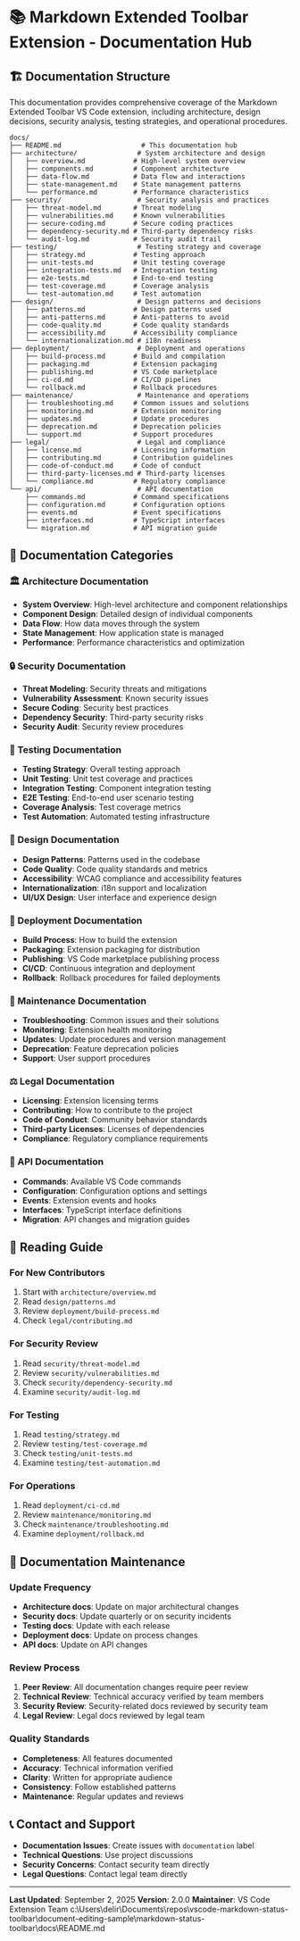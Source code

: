 # 📚 Markdown Extended Toolbar Extension - Documentation Hub

## 🏗️ Documentation Structure

This documentation provides comprehensive coverage of the Markdown Extended Toolbar VS Code extension, including architecture, design decisions, security analysis, testing strategies, and operational procedures.

```
docs/
├── README.md                    # This documentation hub
├── architecture/               # System architecture and design
│   ├── overview.md            # High-level system overview
│   ├── components.md          # Component architecture
│   ├── data-flow.md           # Data flow and interactions
│   ├── state-management.md    # State management patterns
│   └── performance.md         # Performance characteristics
├── security/                   # Security analysis and practices
│   ├── threat-model.md        # Threat modeling
│   ├── vulnerabilities.md     # Known vulnerabilities
│   ├── secure-coding.md       # Secure coding practices
│   ├── dependency-security.md # Third-party dependency risks
│   └── audit-log.md           # Security audit trail
├── testing/                    # Testing strategy and coverage
│   ├── strategy.md            # Testing approach
│   ├── unit-tests.md          # Unit testing coverage
│   ├── integration-tests.md   # Integration testing
│   ├── e2e-tests.md           # End-to-end testing
│   ├── test-coverage.md       # Coverage analysis
│   └── test-automation.md     # Test automation
├── design/                     # Design patterns and decisions
│   ├── patterns.md            # Design patterns used
│   ├── anti-patterns.md       # Anti-patterns to avoid
│   ├── code-quality.md        # Code quality standards
│   ├── accessibility.md       # Accessibility compliance
│   └── internationalization.md # i18n readiness
├── deployment/                 # Deployment and operations
│   ├── build-process.md       # Build and compilation
│   ├── packaging.md           # Extension packaging
│   ├── publishing.md          # VS Code marketplace
│   ├── ci-cd.md               # CI/CD pipelines
│   └── rollback.md            # Rollback procedures
├── maintenance/                # Maintenance and operations
│   ├── troubleshooting.md     # Common issues and solutions
│   ├── monitoring.md          # Extension monitoring
│   ├── updates.md             # Update procedures
│   ├── deprecation.md         # Deprecation policies
│   └── support.md             # Support procedures
├── legal/                      # Legal and compliance
│   ├── license.md             # Licensing information
│   ├── contributing.md        # Contribution guidelines
│   ├── code-of-conduct.md     # Code of conduct
│   ├── third-party-licenses.md # Third-party licenses
│   └── compliance.md          # Regulatory compliance
└── api/                        # API documentation
    ├── commands.md            # Command specifications
    ├── configuration.md       # Configuration options
    ├── events.md              # Event specifications
    ├── interfaces.md          # TypeScript interfaces
    └── migration.md           # API migration guide
```

## 🎯 Documentation Categories

### 🏛️ Architecture Documentation
- **System Overview**: High-level architecture and component relationships
- **Component Design**: Detailed design of individual components
- **Data Flow**: How data moves through the system
- **State Management**: How application state is managed
- **Performance**: Performance characteristics and optimization

### 🔒 Security Documentation
- **Threat Modeling**: Security threats and mitigations
- **Vulnerability Assessment**: Known security issues
- **Secure Coding**: Security best practices
- **Dependency Security**: Third-party security risks
- **Security Audit**: Security review procedures

### 🧪 Testing Documentation
- **Testing Strategy**: Overall testing approach
- **Unit Testing**: Unit test coverage and practices
- **Integration Testing**: Component integration testing
- **E2E Testing**: End-to-end user scenario testing
- **Coverage Analysis**: Test coverage metrics
- **Test Automation**: Automated testing infrastructure

### 🎨 Design Documentation
- **Design Patterns**: Patterns used in the codebase
- **Code Quality**: Code quality standards and metrics
- **Accessibility**: WCAG compliance and accessibility features
- **Internationalization**: i18n support and localization
- **UI/UX Design**: User interface and experience design

### 🚀 Deployment Documentation
- **Build Process**: How to build the extension
- **Packaging**: Extension packaging for distribution
- **Publishing**: VS Code marketplace publishing process
- **CI/CD**: Continuous integration and deployment
- **Rollback**: Rollback procedures for failed deployments

### 🔧 Maintenance Documentation
- **Troubleshooting**: Common issues and their solutions
- **Monitoring**: Extension health monitoring
- **Updates**: Update procedures and version management
- **Deprecation**: Feature deprecation policies
- **Support**: User support procedures

### ⚖️ Legal Documentation
- **Licensing**: Extension licensing terms
- **Contributing**: How to contribute to the project
- **Code of Conduct**: Community behavior standards
- **Third-party Licenses**: Licenses of dependencies
- **Compliance**: Regulatory compliance requirements

### 🔌 API Documentation
- **Commands**: Available VS Code commands
- **Configuration**: Configuration options and settings
- **Events**: Extension events and hooks
- **Interfaces**: TypeScript interface definitions
- **Migration**: API changes and migration guides

## 📖 Reading Guide

### For New Contributors
1. Start with `architecture/overview.md`
2. Read `design/patterns.md`
3. Review `deployment/build-process.md`
4. Check `legal/contributing.md`

### For Security Review
1. Read `security/threat-model.md`
2. Review `security/vulnerabilities.md`
3. Check `security/dependency-security.md`
4. Examine `security/audit-log.md`

### For Testing
1. Read `testing/strategy.md`
2. Review `testing/test-coverage.md`
3. Check `testing/unit-tests.md`
4. Examine `testing/test-automation.md`

### For Operations
1. Read `deployment/ci-cd.md`
2. Review `maintenance/monitoring.md`
3. Check `maintenance/troubleshooting.md`
4. Examine `deployment/rollback.md`

## 🔄 Documentation Maintenance

### Update Frequency
- **Architecture docs**: Update on major architectural changes
- **Security docs**: Update quarterly or on security incidents
- **Testing docs**: Update with each release
- **Deployment docs**: Update on process changes
- **API docs**: Update on API changes

### Review Process
1. **Peer Review**: All documentation changes require peer review
2. **Technical Review**: Technical accuracy verified by team members
3. **Security Review**: Security-related docs reviewed by security team
4. **Legal Review**: Legal docs reviewed by legal team

### Quality Standards
- **Completeness**: All features documented
- **Accuracy**: Technical information verified
- **Clarity**: Written for appropriate audience
- **Consistency**: Follow established patterns
- **Maintenance**: Regular updates and reviews

## 📞 Contact and Support

- **Documentation Issues**: Create issues with `documentation` label
- **Technical Questions**: Use project discussions
- **Security Concerns**: Contact security team directly
- **Legal Questions**: Contact legal team directly

---

**Last Updated**: September 2, 2025
**Version**: 2.0.0
**Maintainer**: VS Code Extension Team</content>
<parameter name="filePath">c:\Users\delir\Documents\repos\vscode-markdown-status-toolbar\document-editing-sample\markdown-status-toolbar\docs\README.md
